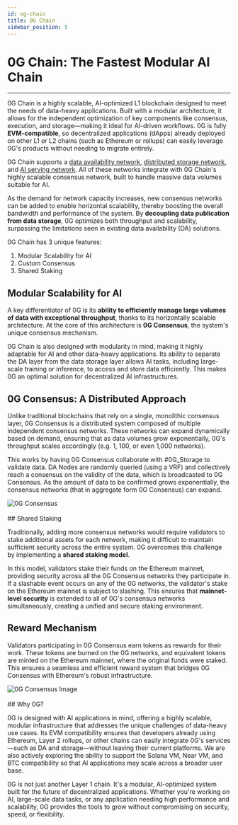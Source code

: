 ```yaml
---
id: og-chain
title: 0G Chain 
sidebar_position: 5
---
```


# 0G Chain: The Fastest Modular AI Chain
---

0G Chain is a highly scalable, AI-optimized L1 blockchain designed to meet the needs of data-heavy applications. Built with a modular architecture, it allows for the independent optimization of key components like consensus, execution, and storage—making it ideal for AI-driven workflows. 0G is fully **EVM-compatible**, so decentralized applications (dApps) already deployed on other L1 or L2 chains (such as Ethereum or rollups) can easily leverage 0G's products without needing to migrate entirely.

0G Chain supports a [data availability network]('docs/og-da'), [distributed storage network]('docs/og-storage'), and [AI serving network]('docs/og-serving'). All of these networks integrate with 0G Chain's highly scalable consensus network, built to handle massive data volumes suitable for AI. 

As the demand for network capacity increases, new consensus networks can be added to enable horizontal scalability, thereby boosting the overall bandwidth and performance of the system. By **decoupling data publication from data storage**, 0G optimizes both throughput and scalability, surpassing the limitations seen in existing data availability (DA) solutions.

0G Chain has 3 unique features:

1. Modular Scalability for AI
2. Custom Consensus
3. Shared Staking

## Modular Scalability for AI

A key differentiator of 0G is its **ability to efficiently manage large volumes of data with exceptional throughput**, thanks to its horizontally scalable architecture. At the core of this architecture is **0G Consensus**, the system's unique consensus mechanism.

0G Chain is also designed with modularity in mind, making it highly adaptable for AI and other data-heavy applications. Its ability to separate the DA layer from the data storage layer allows AI tasks, including large-scale training or inference, to access and store data efficiently. This makes 0G an optimal solution for decentralized AI infrastructures.

## 0G Consensus: A Distributed Approach

Unlike traditional blockchains that rely on a single, monolithic consensus layer, 0G Consensus is a distributed system composed of multiple independent consensus networks. These networks can expand dynamically based on demand, ensuring that as data volumes grow exponentially, 0G's throughput scales accordingly (e.g. 1, 100, or even 1,000 networks). 

This works by having 0G Consensus collaborate with #0G_Storage to validate data. DA Nodes are randomly queried (using a VRF) and collectively reach a consensus on the validity of the data, which is broadcasted to 0G Consensus. As the amount of data to be confirmed grows exponentially, the consensus networks (that in aggregate form 0G Consensus) can expand.  
<div style={{textAlign: 'center'}}>
  <img src="/img/broadcasted to 0G Consensus.png" alt="0G Consensus" style={{maxWidth: '100%'}} />
</div>
<br />
## Shared Staking

Traditionally, adding more consensus networks would require validators to stake additional assets for each network, making it difficult to maintain sufficient security across the entire system. 0G overcomes this challenge by implementing a **shared staking model**.

In this model, validators stake their funds on the Ethereum mainnet, providing security across all the 0G Consensus networks they participate in. If a slashable event occurs on any of the 0G networks, the validator's stake on the Ethereum mainnet is subject to slashing. This ensures that **mainnet-level security** is extended to all of 0G's consensus networks simultaneously, creating a unified and secure staking environment.

## Reward Mechanism

Validators participating in 0G Consensus earn tokens as rewards for their work. These tokens are burned on the 0G networks, and equivalent tokens are minted on the Ethereum mainnet, where the original funds were staked. This ensures a seamless and efficient reward system that bridges 0G Consensus with Ethereum's robust infrastructure.
<div style={{textAlign: 'center'}}>
  <img src="/img/0G Consensus.png" alt="0G Consensus Image" style={{maxWidth: '100%'}} />
</div>
<br />
## Why 0G?

0G is designed with AI applications in mind, offering a highly scalable, modular infrastructure that addresses the unique challenges of data-heavy use cases. Its EVM compatibility ensures that developers already using Ethereum, Layer 2 rollups, or other chains can easily integrate 0G's services—such as DA and storage—without leaving their current platforms. We are also actively exploring the ability to support the Solana VM, Near VM, and BTC compatibility so that AI applications may scale across a broader user base.

0G is not just another Layer 1 chain. It's a modular, AI-optimized system built for the future of decentralized applications. Whether you're working on AI, large-scale data tasks, or any application needing high performance and scalability, 0G provides the tools to grow without compromising on security, speed, or flexibility.
